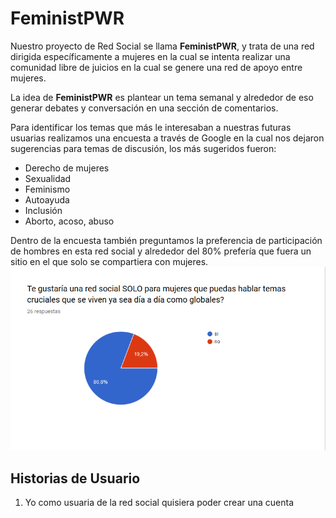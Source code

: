 # FeministPWR

Nuestro proyecto de Red Social se llama **FeministPWR**, y trata de una red dirigida específicamente a mujeres en la cual se intenta realizar una comunidad libre de juicios en la cual se genere una red de apoyo entre mujeres.

La idea de **FeministPWR** es plantear un tema semanal y alrededor de eso generar debates y conversación en una sección de comentarios.

Para identificar los temas que más le interesaban a nuestras futuras usuarias realizamos una encuesta a través de Google en la cual nos dejaron sugerencias para temas de discusión, los más sugeridos fueron:
- Derecho de mujeres
- Sexualidad
- Feminismo
- Autoayuda
- Inclusión
- Aborto, acoso, abuso

Dentro de la encuesta también preguntamos la preferencia de participación de hombres en esta red social y alrededor del 80% prefería que fuera un sitio en el que solo se compartiera con mujeres. 
![Estadística para Usuarios](https://github.com/PalomaZelada/SCL011-Social-Network/blob/master/src/IMG/estadismujeres.png)

## Historias de Usuario

1. Yo como usuaria de la red social quisiera poder crear una cuenta